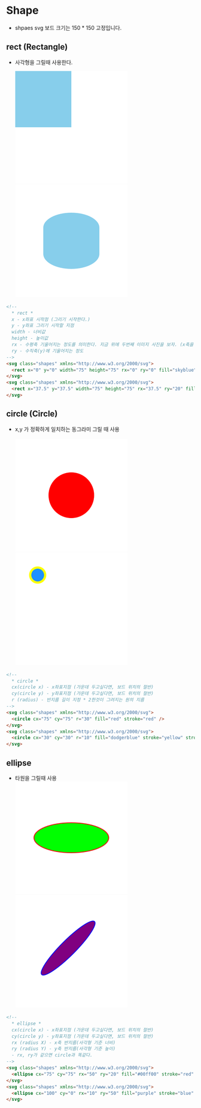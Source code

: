 # Shape

- shpaes svg 보드 크기는 150 \* 150 고정입니다.

## rect (Rectangle)

- 사각형을 그릴때 사용한다.<br />

  ![svg](./rect1.svg)
  ![svg](./rect2.svg)

```html
<!-- 
  * rect *
  x - x좌표 시작점 (그리기 시작한다.) 
  y - y좌표 그리기 시작할 지점
  width - 너비값
  height - 높이값
  rx - 수평축 기울어지는 정도를 의미한다. 지금 위에 두번째 이미지 사진을 보자. (x축을 너비에 반만큼 주니 완전 동그래진다.)
  ry - 수직축(y)에 기울어지는 정도
-->
<svg class="shapes" xmlns="http://www.w3.org/2000/svg">
  <rect x="0" y="0" width="75" height="75" rx="0" ry="0" fill="skyblue"></rect>
</svg>
<svg class="shapes" xmlns="http://www.w3.org/2000/svg">
  <rect x="37.5" y="37.5" width="75" height="75" rx="37.5" ry="20" fill="skyblue"></rect>
</svg>
```

## circle (Circle)

- x,y 가 정확하게 일치하는 동그라미 그릴 때 사용<br />  
  ![svg](./circle1.svg)
  ![svg](./circle2.svg)

```html
<!-- 
  * circle * 
  cx(circle x) - x좌표지점 (가운데 두고싶다면, 보드 위치의 절반)
  cy(circle y) - y좌표지점 (가운데 두고싶다면, 보드 위치의 절반)
  r (radius) - 반지름 길이 지정 * 2한것이 그려지는 원의 지름
-->
<svg class="shapes" xmlns="http://www.w3.org/2000/svg">
  <circle cx="75" cy="75" r="30" fill="red" stroke="red" />
</svg>
<svg class="shapes" xmlns="http://www.w3.org/2000/svg">
  <circle cx="30" cy="30" r="10" fill="dodgerblue" stroke="yellow" stroke-width="3" />
</svg>
```

## ellipse

- 타원을 그릴때 사용 <br />
  ![svg](./ellipse1.svg)
  ![svg](./ellipse2.svg)

```html
<!-- 
  * ellipse * 
  cx(circle x) - x좌표지점 (가운데 두고싶다면, 보드 위치의 절반)
  cy(circle y) - y좌표지점 (가운데 두고싶다면, 보드 위치의 절반)
  rx (radius X) - x축 반지름(사각형 기준 너비)
  ry (radius Y) - y축 반지름(사각형 기준 높이)
  - rx, ry가 같으면 circle과 똑같다.
-->
<svg class="shapes" xmlns="http://www.w3.org/2000/svg">
  <ellipse cx="75" cy="75" rx="50" ry="20" fill="#00ff00" stroke="red" />
</svg>
<svg class="shapes" xmlns="http://www.w3.org/2000/svg">
  <ellipse cx="100" cy="0" rx="10" ry="50" fill="purple" stroke="blue" transform="rotate(45)" />
</svg>
```

